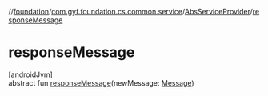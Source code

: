 //[foundation](../../../index.md)/[com.gyf.foundation.cs.common.service](../index.md)/[AbsServiceProvider](index.md)/[responseMessage](response-message.md)

# responseMessage

[androidJvm]\
abstract fun [responseMessage](response-message.md)(newMessage: [Message](https://developer.android.com/reference/kotlin/android/os/Message.html))